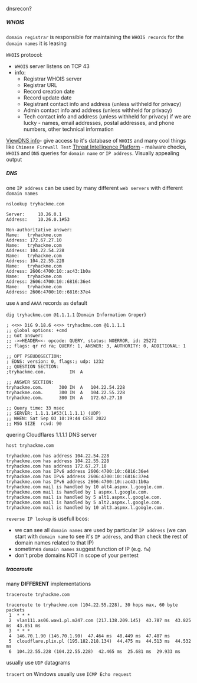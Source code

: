dnsrecon?

##### WHOIS
`domain registrar` is responsible for maintaining the `WHOIS records` for the `domain names` it is leasing

`WHOIS` protocol:
- `WHOIS` server listens on TCP 43
- info:
	-   Registrar WHOIS server
	-   Registrar URL
	-   Record creation date
	-   Record update date
	-   Registrant contact info and address (unless withheld for privacy)
	-   Admin contact info and address (unless withheld for privacy)
	-   Tech contact info and address (unless withheld for privacy)
if we are lucky - names, email addresses, postal addresses, and phone numbers, other technical information

[ViewDNS info](https://viewdns.info/)- give access to it's database of `WHOIS` and many cool things like `Chinese Firewall Test`
[Threat Intelligence Platform](https://threatintelligenceplatform.com/) - malware checks, `WHOIS` and `DNS` queries for `domain name` or `IP address`. Visually appealing output


##### DNS
one `IP address` can be used by many different `web servers` with different `domain names`

`nslookup tryhackme.com`
```
Server:		10.26.0.1
Address:	10.26.0.1#53

Non-authoritative answer:
Name:	tryhackme.com
Address: 172.67.27.10
Name:	tryhackme.com
Address: 104.22.54.228
Name:	tryhackme.com
Address: 104.22.55.228
Name:	tryhackme.com
Address: 2606:4700:10::ac43:1b0a
Name:	tryhackme.com
Address: 2606:4700:10::6816:36e4
Name:	tryhackme.com
Address: 2606:4700:10::6816:37e4
```
use `A` and `AAAA` records as default


`dig tryhackme.com @1.1.1.1`  (`Domain Information Groper`)
```
; <<>> DiG 9.18.6 <<>> tryhackme.com @1.1.1.1
;; global options: +cmd
;; Got answer:
;; ->>HEADER<<- opcode: QUERY, status: NOERROR, id: 25272
;; flags: qr rd ra; QUERY: 1, ANSWER: 3, AUTHORITY: 0, ADDITIONAL: 1

;; OPT PSEUDOSECTION:
; EDNS: version: 0, flags:; udp: 1232
;; QUESTION SECTION:
;tryhackme.com.			IN	A

;; ANSWER SECTION:
tryhackme.com.		300	IN	A	104.22.54.228
tryhackme.com.		300	IN	A	104.22.55.228
tryhackme.com.		300	IN	A	172.67.27.10

;; Query time: 33 msec
;; SERVER: 1.1.1.1#53(1.1.1.1) (UDP)
;; WHEN: Sat Sep 03 10:19:44 CEST 2022
;; MSG SIZE  rcvd: 90
```
quering Cloudflares 1.1.1.1 DNS server


`host tryhackme.com`
```
tryhackme.com has address 104.22.54.228
tryhackme.com has address 104.22.55.228
tryhackme.com has address 172.67.27.10
tryhackme.com has IPv6 address 2606:4700:10::6816:36e4
tryhackme.com has IPv6 address 2606:4700:10::6816:37e4
tryhackme.com has IPv6 address 2606:4700:10::ac43:1b0a
tryhackme.com mail is handled by 10 alt4.aspmx.l.google.com.
tryhackme.com mail is handled by 1 aspmx.l.google.com.
tryhackme.com mail is handled by 5 alt1.aspmx.l.google.com.
tryhackme.com mail is handled by 5 alt2.aspmx.l.google.com.
tryhackme.com mail is handled by 10 alt3.aspmx.l.google.com.
```

`reverse IP lookup` is usefull bcos:
- we can see all `domain names` are used by particular `IP address`
  (we can start with `domain name` to see it's `IP address`, and than check the rest of domain names related to that IP)
- sometimes `domain names` suggest function of IP (e.g. `fw`)
- don't probe domains NOT in scope of your pentest


##### traceroute
many **DIFFERENT** implementations

`traceroute tryhackme.com`
```
traceroute to tryhackme.com (104.22.55.228), 30 hops max, 60 byte packets
 1  * * *
 2  vlan111.as06.waw1.pl.m247.com (217.138.209.145)  43.787 ms  43.825 ms  43.851 ms
 3  * * *
 4  146.70.1.90 (146.70.1.90)  47.464 ms  48.449 ms  47.487 ms
 5  cloudflare.plix.pl (195.182.218.134)  44.475 ms  44.513 ms  44.532 ms
 6  104.22.55.228 (104.22.55.228)  42.465 ms  25.681 ms  29.933 ms
```
usually use `UDP` datagrams

`tracert` on Windows
usually use `ICMP Echo request`

